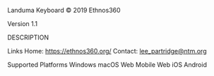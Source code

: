 Landuma Keyboard
© 2019 Ethnos360

Version 1.1

DESCRIPTION

Links
Home: https://ethnos360.org/
Contact: lee_partridge@ntm.org

Supported Platforms
Windows
macOS
Web
Mobile Web
iOS
Android
